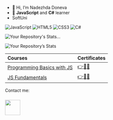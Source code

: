 - 👋 Hi, I’m Nadezhda Doneva
- 👀 **JavaScript** and **C#** learner
- SoftUni

![JavaScript](https://img.shields.io/badge/javascript-%23323330.svg?style=for-the-badge&logo=javascript&logoColor=%23F7DF1E)
![HTML5](https://img.shields.io/badge/html5-%23E34F26.svg?style=for-the-badge&logo=html5&logoColor=white)
![CSS3](https://img.shields.io/badge/css3-%231572B6.svg?style=for-the-badge&logo=css3&logoColor=white)
![C#](https://img.shields.io/badge/c%23-%23239120.svg?style=for-the-badge&logo=c-sharp&logoColor=white)

![Your Repository's Stats](https://github-readme-stats.vercel.app/api/top-langs/?username=NadezhdaDoneva&theme=blue-green)...

![Your Repository’s Stats](https://github-readme-stats.vercel.app/api?username=NadezhdaDoneva&show_icons=true)


|**Courses**|**Certificates**|
|:---|:---|
|<a href="https://softuni.bg/trainings/3622/programming-basics-with-javascript-january-2022" > Programming Basics with JS </a>| <a href="https://softuni.bg/certificates/details/124510/a874bf50"> 👉📜✅</a> |
|<a href="https://softuni.bg/trainings/3732/programming-fundamentals-with-javascript-may-2022"> JS Fundamentals </a>| <a href="https://softuni.bg/certificates/details/139117/fef71e80"> 👉📜✅</a> |



Contact me:
### <p> <a href=https://www.linkedin.com/in/nadezhda-doneva-100120249/><img height="50em" src="https://www.mhe-sme.org/wp-content/uploads/2017/12/linkedin-icon.png" /><a/>
<!---
NadezhdaDoneva/NadezhdaDoneva is a ✨ special ✨ repository because its `README.md` (this file) appears on your GitHub profile.
You can click the Preview link to take a look at your changes.
--->
